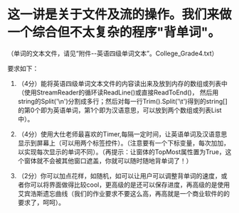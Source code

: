 # 这一讲是关于文件及流的操作。我们来做一个综合但不太复杂的程序"背单词"。

（单词的文本文件，请见“附件--英语四级单词文本”。College_Grade4.txt）

要求如下：

1. （4分）能将英语四级单词文本文件的内容读出来及放到内存的数组或列表中（使用StreamReader的循环读ReadLine()或直接ReadToEnd()， 然后用string的Split('\n')分割成多行；然后对每一行Trim().Split('\t')得到的string[]的第0个即为英语单词，第1个即为汉语意思，可以放到两个数组或列表List中）。

2. （4分）使用大仕老师最喜欢的Timer,每隔一定时间，让英语单词及汉语意思显示到屏幕上（可以用两个标签控件）。（注意要有一个下标变量，每次加加，以实现每次显示的单词不同）。（再提示：让窗体的TopMost属性置为True，这个窗体就不会被其他窗口遮盖，你就可以随时随地背单词了！）

3. （2分）你可以加点花样，如随机，如可以让用户可以调整背单词的速度，或者你可以将界面做得比较cool，更高级的是还可以保存进度，再高级的是使用艾宾浩斯遗忘曲线（我们的作业要求不要这么高，再高就是一个商业软件的的要求了，呵呵）。